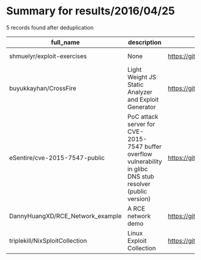
# Summary for results/2016/04/25
    
5 records found after deduplication

| full_name | description | html_url | matched_list | matched_count | pushed_at | size | stargazers_count | language | forks_count |
|----------------------------------|---------------------------------------------------------------------------------------------------------------|-----------------------------------------------------|---------------------------------------------------------|-----------------|---------------------------|--------|--------------------|------------|---------------|
| shmuelyr/exploit-exercises | None | https://github.com/shmuelyr/exploit-exercises | ['exploit'] | 1 | 2016-04-25 10:03:14+00:00 | 14 | 2 | Python | 1 |
| buyukkayhan/CrossFire | Light Weight JS Static Analyzer and Exploit Generator | https://github.com/buyukkayhan/CrossFire | ['exploit'] | 1 | 2016-04-25 21:19:12+00:00 | 1 | 0 | | 0 |
| eSentire/cve-2015-7547-public | PoC attack server for CVE-2015-7547 buffer overflow vulnerability in glibc DNS stub resolver (public version) | https://github.com/eSentire/cve-2015-7547-public | ['attack poc', 'cve poc', 'cve-2', 'vulnerability poc'] | 4 | 2016-04-25 16:14:09+00:00 | 7 | 8 | Python | 5 |
| DannyHuangXD/RCE_Network_example | A RCE network demo | https://github.com/DannyHuangXD/RCE_Network_example | ['rce'] | 1 | 2016-04-25 06:50:13+00:00 | 4 | 0 | HTML | 0 |
| triplekill/NixSploitCollection | Linux Exploit Collection | https://github.com/triplekill/NixSploitCollection | ['exploit', 'sploit'] | 2 | 2016-04-25 09:21:35+00:00 | 67 | 0 | C | 5 |
